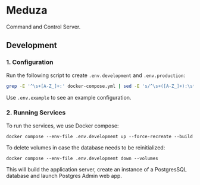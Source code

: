 # Meduza

Command and Control Server.

## Development

### 1. Configuration

Run the following script to create `.env.development` and `.env.production`:

```bash
grep -E '^\s+[A-Z_]+:' docker-compose.yml | sed -E 's/^\s+([A-Z_]+):\s*(.*)/\1=\2/' | tee .env.development .env.production
```

Use `.env.example` to see an example configuration.

### 2. Running Services

To run the services, we use Docker compose:

```shell
docker compose --env-file .env.development up --force-recreate --build
```

To delete volumes in case the database needs to be reinitialized:

```shell
docker compose --env-file .env.development down --volumes
```

This will build the application server, create an instance of a PostgresSQL database and launch Postgres Admin web app.
